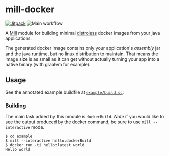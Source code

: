 # mill-docker

[![Jitpack](https://jitpack.io/v/vic/mill-docker.svg)](https://jitpack.io/#vic/mill-docker)
![Main workflow](https://github.com/vic/mill-docker/workflows/Main%20workflow/badge.svg)

A [Mill][mill] module for building minimal [distroless][distroless] docker images from your java applications.

The generated docker image contains only your application's _assembly_ jar and the java runtime, but no linux
distribution to maintain. That means the image size is as small as it can get without actually turning your app into a native binary (with graalvm for example).

## Usage

See the annotated example buildfile at [`example/build.sc`][example]:

### Building

The main task added by this module is `dockerBuild`. *Note* if you would like to see the output produced by
the docker command, be sure to use `mill --interactive` mode.

```shell
$ cd example
$ mill --interactive hello.dockerBuild
$ docker run -ti hello:latest world
Hello world
```

[mill]: https://www.lihaoyi.com/mill
[distroless]: https://github.com/GoogleContainerTools/distroless
[example]: https://github.com/vic/mill-docker/blob/master/example/build.sc
[jitpack]: https://jitpack.io
